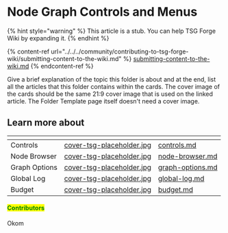 # Node Graph Controls and Menus

{% hint style="warning" %}
This article is a stub. You can help TSG Forge Wiki by expanding it.
{% endhint %}

{% content-ref url="../../../community/contributing-to-tsg-forge-wiki/submitting-content-to-the-wiki.md" %}
[submitting-content-to-the-wiki.md](../../../community/contributing-to-tsg-forge-wiki/submitting-content-to-the-wiki.md)
{% endcontent-ref %}



Give a brief explanation of the topic this folder is about and at the end, list all the articles that this folder contains within the cards. The cover image of the cards should be the same 21:9 cover image that is used on the linked article. The Folder Template page itself doesn't need a cover image.



## Learn more about

<table data-view="cards"><thead><tr><th></th><th data-hidden data-card-cover data-type="files"></th><th data-hidden data-card-target data-type="content-ref"></th></tr></thead><tbody><tr><td>Controls</td><td><a href="../../../.gitbook/assets/cover-tsg-placeholder.jpg">cover-tsg-placeholder.jpg</a></td><td><a href="controls.md">controls.md</a></td></tr><tr><td>Node Browser</td><td><a href="../../../.gitbook/assets/cover-tsg-placeholder.jpg">cover-tsg-placeholder.jpg</a></td><td><a href="node-browser.md">node-browser.md</a></td></tr><tr><td>Graph Options</td><td><a href="../../../.gitbook/assets/cover-tsg-placeholder.jpg">cover-tsg-placeholder.jpg</a></td><td><a href="graph-options.md">graph-options.md</a></td></tr><tr><td>Global Log</td><td><a href="../../../.gitbook/assets/cover-tsg-placeholder.jpg">cover-tsg-placeholder.jpg</a></td><td><a href="global-log.md">global-log.md</a></td></tr><tr><td>Budget</td><td><a href="../../../.gitbook/assets/cover-tsg-placeholder.jpg">cover-tsg-placeholder.jpg</a></td><td><a href="budget.md">budget.md</a></td></tr></tbody></table>



#### <mark style="color:green;">Contributors</mark>

Okom
